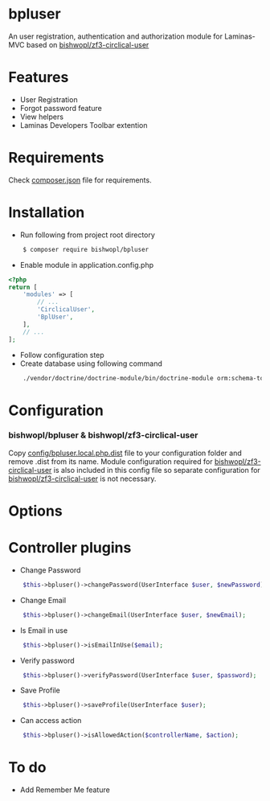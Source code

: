 # bpluser
An user registration, authentication and authorization module for Laminas-MVC based on [bishwopl/zf3-circlical-user](https://github.com/bishwopl/zf3-circlical-user/)

# Features
* User Registration
* Forgot password feature
* View helpers
* Laminas Developers Toolbar extention

# Requirements
Check [composer.json](https://github.com/bishwopl/bpluser/blob/master/composer.json) file for requirements.
    
# Installation
* Run following from project root directory 
```bash
    $ composer require bishwopl/bpluser
```
* Enable module in application.config.php
```php
<?php
return [
    'modules' => [
        // ...
        'CirclicalUser',
        'BplUser',
    ],
    // ...
];
```
* Follow configuration step
* Create database using following command 
```bash
    ./vendor/doctrine/doctrine-module/bin/doctrine-module orm:schema-tool:create
```
# Configuration

### bishwopl/bpluser & bishwopl/zf3-circlical-user
Copy [config/bpluser.local.php.dist](https://github.com/bishwopl/bpluser/blob/master/config/bpluser.local.php.dist) file to your configuration folder and remove .dist from its name. Module configuration required for [bishwopl/zf3-circlical-user](https://github.com/bishwopl/zf3-circlical-user/) is also included in this config file so separate configuration for [bishwopl/zf3-circlical-user](https://github.com/bishwopl/zf3-circlical-user/) is not necessary.

# Options

# Controller plugins
* Change Password
```php
    $this->bpluser()->changePassword(UserInterface $user, $newPassword);
```
* Change Email
```php
    $this->bpluser()->changeEmail(UserInterface $user, $newEmail);
```
* Is Email in use
```php
    $this->bpluser()->isEmailInUse($email);
```
* Verify password
```php
    $this->bpluser()->verifyPassword(UserInterface $user, $password);
```
* Save Profile
```php
    $this->bpluser()->saveProfile(UserInterface $user);
```
* Can access action
```php
    $this->bpluser()->isAllowedAction($controllerName, $action);
```
# To do 
* Add Remember Me feature

